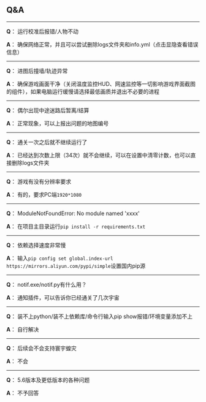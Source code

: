 <!--
 * @Author: Night-stars-1 nujj1042633805@gmail.com
 * @Date: 2023-05-24 11:46:14
 * @LastEditors: Night-stars-1 nujj1042633805@gmail.com
 * @LastEditTime: 2023-06-01 14:27:29
 * @Description: 
 * 
 * Copyright (c) 2023 by Night-stars-1, All Rights Reserved. 
-->
## Q&A
---

**Q**： 运行校准后报错/人物不动

**A**： 确保网络正常，并且可以尝试删除logs文件夹和info.yml（点击显隐查看错误信息）

---

**Q**： 进图后撞墙/轨迹异常

**A**： 确保游戏画面干净（关闭温度监控HUD、网速监控等一切影响游戏界面截图的组件），如果电脑运行缓慢请选择最低画质并退出不必要的进程

---

**Q**： 偶尔出现中途迷路后暂离/结算

**A**： 正常现象，可以上报出问题的地图编号

---

**Q**： 通关一次之后就不继续运行了

**A**： 已经达到次数上限（34次）就不会继续，可以在设置中清零计数，也可以直接删除logs文件夹

---

**Q**： 游戏有没有分辨率要求

**A**： 有的，要求PC端`1920*1080`

---

**Q**： ModuleNotFoundError: No module named 'xxxx'

**A**： 在项目主目录运行`pip install -r requirements.txt`

---

**Q**： 依赖选择速度非常慢

**A**： 输入`pip config set global.index-url https://mirrors.aliyun.com/pypi/simple`设置国内pip源

---

**Q**： notif.exe\/notif.py有什么用？

**A**： 通知插件，可以告诉你已经通关了几次宇宙

---

**Q**： 装不上python\/装不上依赖库\/命令行输入pip show报错\/环境变量添加不上

**A**： 自行解决

---

**Q**： 后续会不会支持寰宇蝗灾

**A**： 不会

---

**Q**： 5.6版本及更低版本的各种问题

**A**： 不予回答
